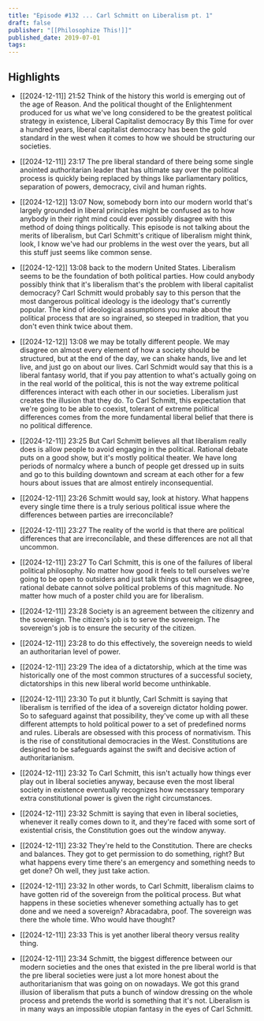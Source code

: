 ```yaml
---
title: "Episode #132 ... Carl Schmitt on Liberalism pt. 1"
draft: false
publisher: "[[Philosophize This!]]"
published_date: 2019-07-01
tags:
---
```



## Highlights
* [[2024-12-11]] 21:52  Think of the history this world is emerging out of the age of Reason. And the political thought of the Enlightenment produced for us what we've long considered to be the greatest political strategy in existence, Liberal Capitalist democracy By this Time for over a hundred years, liberal capitalist democracy has been the gold standard in the west when it comes to how we should be structuring our societies.

* [[2024-12-11]] 23:17  The pre liberal standard of there being some single anointed authoritarian leader that has ultimate say over the political process is quickly being replaced by things like parliamentary politics, separation of powers, democracy, civil and human rights.

* [[2024-12-12]] 13:07  Now, somebody born into our modern world that's largely grounded in liberal principles might be confused as to how anybody in their right mind could ever possibly disagree with this method of doing things politically. This episode is not talking about the merits of liberalism, but Carl Schmitt's critique of liberalism might think, look, I know we've had our problems in the west over the years, but all this stuff just seems like common sense.

* [[2024-12-12]] 13:08  back to the modern United States. Liberalism seems to be the foundation of both political parties. How could anybody possibly think that it's liberalism that's the problem with liberal capitalist democracy? Carl Schmitt would probably say to this person that the most dangerous political ideology is the ideology that's currently popular. The kind of ideological assumptions you make about the political process that are so ingrained, so steeped in tradition, that you don't even think twice about them.

* [[2024-12-12]] 13:08  we may be totally different people. We may disagree on almost every element of how a society should be structured, but at the end of the day, we can shake hands, live and let live, and just go on about our lives. Carl Schmidt would say that this is a liberal fantasy world, that if you pay attention to what's actually going on in the real world of the political, this is not the way extreme political differences interact with each other in our societies. Liberalism just creates the illusion that they do. To Carl Schmitt, this expectation that we're going to be able to coexist, tolerant of extreme political differences comes from the more fundamental liberal belief that there is no political difference.

* [[2024-12-11]] 23:25  But Carl Schmitt believes all that liberalism really does is allow people to avoid engaging in the political. Rational debate puts on a good show, but it's mostly political theater. We have long periods of normalcy where a bunch of people get dressed up in suits and go to this building downtown and scream at each other for a few hours about issues that are almost entirely inconsequential.

* [[2024-12-11]] 23:26  Schmitt would say, look at history. What happens every single time there is a truly serious political issue where the differences between parties are irreconcilable?

* [[2024-12-11]] 23:27  The reality of the world is that there are political differences that are irreconcilable, and these differences are not all that uncommon.

* [[2024-12-11]] 23:27  To Carl Schmitt, this is one of the failures of liberal political philosophy. No matter how good it feels to tell ourselves we're going to be open to outsiders and just talk things out when we disagree, rational debate cannot solve political problems of this magnitude. No matter how much of a poster child you are for liberalism.

* [[2024-12-11]] 23:28  Society is an agreement between the citizenry and the sovereign. The citizen's job is to serve the sovereign. The sovereign's job is to ensure the security of the citizen.

* [[2024-12-11]] 23:28  to do this effectively, the sovereign needs to wield an authoritarian level of power.

* [[2024-12-11]] 23:29  The idea of a dictatorship, which at the time was historically one of the most common structures of a successful society, dictatorships in this new liberal world become unthinkable.

* [[2024-12-11]] 23:30  To put it bluntly, Carl Schmitt is saying that liberalism is terrified of the idea of a sovereign dictator holding power. So to safeguard against that possibility, they've come up with all these different attempts to hold political power to a set of predefined norms and rules. Liberals are obsessed with this process of normativism. This is the rise of constitutional democracies in the West. Constitutions are designed to be safeguards against the swift and decisive action of authoritarianism.

* [[2024-12-11]] 23:32  To Carl Schmitt, this isn't actually how things ever play out in liberal societies anyway, because even the most liberal society in existence eventually recognizes how necessary temporary extra constitutional power is given the right circumstances.

* [[2024-12-11]] 23:32  Schmitt is saying that even in liberal societies, whenever it really comes down to it, and they're faced with some sort of existential crisis, the Constitution goes out the window anyway.

* [[2024-12-11]] 23:32  They're held to the Constitution. There are checks and balances. They got to get permission to do something, right? But what happens every time there's an emergency and something needs to get done? Oh well, they just take action.

* [[2024-12-11]] 23:32  In other words, to Carl Schmitt, liberalism claims to have gotten rid of the sovereign from the political process. But what happens in these societies whenever something actually has to get done and we need a sovereign? Abracadabra, poof. The sovereign was there the whole time. Who would have thought?

* [[2024-12-11]] 23:33  This is yet another liberal theory versus reality thing.

* [[2024-12-11]] 23:34  Schmitt, the biggest difference between our modern societies and the ones that existed in the pre liberal world is that the pre liberal societies were just a lot more honest about the authoritarianism that was going on on nowadays. We got this grand illusion of liberalism that puts a bunch of window dressing on the whole process and pretends the world is something that it's not. Liberalism is in many ways an impossible utopian fantasy in the eyes of Carl Schmitt.

